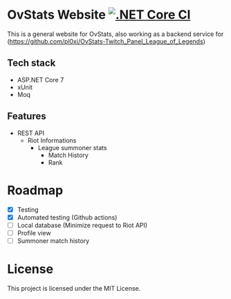 # OvStats Website [![.NET Core CI](https://github.com/pl0xi/OvStats-Website/actions/workflows/main.yml/badge.svg)](https://github.com/pl0xi/OvStats-Website/actions/workflows/main.yml)
This is a general website for OvStats, also working as a backend service for (https://github.com/pl0xi/OvStats-Twitch_Panel_League_of_Legends)

## Tech stack
- ASP.NET Core 7
- xUnit
- Moq

## Features
- REST API
  - Riot Informations
    - League summoner stats 
      - Match History
      - Rank

# Roadmap
- [x] Testing
- [x] Automated testing (Github actions)
- [ ] Local database (Minimize request to Riot API)
- [ ] Profile view 
- [ ] Summoner match history

# License
This project is licensed under the MIT License.
